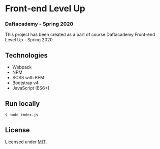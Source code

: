 # Front-end Level Up
### Daftacademy - Spring 2020
This project has been created as a part of course Daftacademy 
Front-end Level Up - Spring 2020.

## Technologies 
- Webpack
- NPM
- SCSS with BEM
- Bootstrap v4
- JavaScript (ES6+) 

## Run locally

```
$ node index.js
```

## License

Licensed under [MIT](https://github.com/jayjamesjay/frontend-levelup/blob/master/LICENSE).